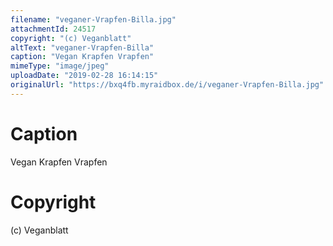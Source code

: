 ```yaml
---
filename: "veganer-Vrapfen-Billa.jpg"
attachmentId: 24517
copyright: "(c) Veganblatt"
altText: "veganer-Vrapfen-Billa"
caption: "Vegan Krapfen Vrapfen"
mimeType: "image/jpeg"
uploadDate: "2019-02-28 16:14:15"
originalUrl: "https://bxq4fb.myraidbox.de/i/veganer-Vrapfen-Billa.jpg"
---
```


# Caption

Vegan Krapfen Vrapfen

# Copyright

(c) Veganblatt

